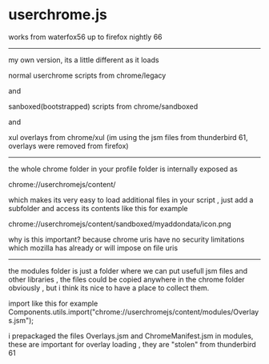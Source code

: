 # userchrome.js


works from waterfox56 up to firefox nightly 66

------------------------------------------------------------------------

my own version, its a little different as it loads 

normal userchrome scripts from chrome/legacy

and 

sanboxed(bootstrapped) scripts from chrome/sandboxed

and 

xul overlays from chrome/xul (im using the jsm files from thunderbird 61, overlays were removed from firefox)

------------------------------------------------------------------------


the whole chrome folder in your profile folder is internally exposed as 

chrome://userchromejs/content/



which makes its very easy to load additional files in your script , just add a subfolder and access its contents like this for example 

chrome://userchromejs/content/sandboxed/myaddondata/icon.png

why is this important? because chrome uris have no security limitations which mozilla has already or will impose on file uris

--------------------------------------------------------------------------

the modules folder is just a folder where we can put usefull jsm files and other libraries , the files could be copied anywhere in the chrome folder obviously , but i think its nice to have a place to collect them.

import like this for example
Components.utils.import("chrome://userchromejs/content/modules/Overlays.jsm");

i prepackaged the files Overlays.jsm and ChromeManifest.jsm in modules, these are important for overlay loading , they are "stolen" from thunderbird 61

